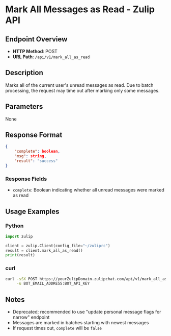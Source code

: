 # Mark All Messages as Read - Zulip API

## Endpoint Overview
- **HTTP Method**: POST
- **URL Path**: `/api/v1/mark_all_as_read`

## Description
Marks all of the current user's unread messages as read. Due to batch processing, the request may time out after marking only some messages.

## Parameters
None

## Response Format
```json
{
    "complete": boolean,
    "msg": string,
    "result": "success"
}
```

### Response Fields
- `complete`: Boolean indicating whether all unread messages were marked as read

## Usage Examples

### Python
```python
import zulip

client = zulip.Client(config_file="~/zuliprc")
result = client.mark_all_as_read()
print(result)
```

### curl
```bash
curl -sSX POST https://yourZulipDomain.zulipchat.com/api/v1/mark_all_as_read \
     -u BOT_EMAIL_ADDRESS:BOT_API_KEY
```

## Notes
- Deprecated; recommended to use "update personal message flags for narrow" endpoint
- Messages are marked in batches starting with newest messages
- If request times out, `complete` will be `false`